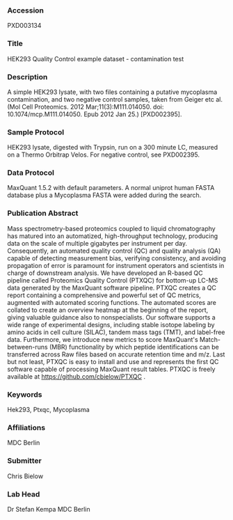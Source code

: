 ### Accession
PXD003134

### Title
HEK293 Quality Control example dataset - contamination test

### Description
A simple HEK293 lysate, with two files containing a putative mycoplasma contamination, and two negative control samples, taken from Geiger etc al. (Mol Cell Proteomics. 2012 Mar;11(3):M111.014050. doi: 10.1074/mcp.M111.014050. Epub 2012 Jan 25.) [PXD002395].

### Sample Protocol
HEK293 lysate, digested with Trypsin, run on a 300 minute LC, measured on a Thermo Orbitrap Velos. For negative control, see PXD002395.

### Data Protocol
MaxQuant 1.5.2 with default parameters. A normal uniprot human FASTA database plus a Mycoplasma FASTA were added during the search.

### Publication Abstract
Mass spectrometry-based proteomics coupled to liquid chromatography has matured into an automatized, high-throughput technology, producing data on the scale of multiple gigabytes per instrument per day. Consequently, an automated quality control (QC) and quality analysis (QA) capable of detecting measurement bias, verifying consistency, and avoiding propagation of error is paramount for instrument operators and scientists in charge of downstream analysis. We have developed an R-based QC pipeline called Proteomics Quality Control (PTXQC) for bottom-up LC-MS data generated by the MaxQuant software pipeline. PTXQC creates a QC report containing a comprehensive and powerful set of QC metrics, augmented with automated scoring functions. The automated scores are collated to create an overview heatmap at the beginning of the report, giving valuable guidance also to nonspecialists. Our software supports a wide range of experimental designs, including stable isotope labeling by amino acids in cell culture (SILAC), tandem mass tags (TMT), and label-free data. Furthermore, we introduce new metrics to score MaxQuant's Match-between-runs (MBR) functionality by which peptide identifications can be transferred across Raw files based on accurate retention time and m/z. Last but not least, PTXQC is easy to install and use and represents the first QC software capable of processing MaxQuant result tables. PTXQC is freely available at https://github.com/cbielow/PTXQC .

### Keywords
Hek293, Ptxqc, Mycoplasma

### Affiliations
MDC Berlin

### Submitter
Chris Bielow

### Lab Head
Dr Stefan Kempa
MDC Berlin


